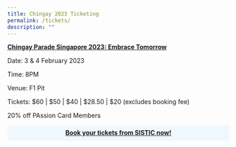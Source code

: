 ```yaml
---
title: Chingay 2023 Ticketing
permalink: /tickets/
description: ""
---
```

<u><b>Chingay Parade Singapore 2023: Embrace Tomorrow</b></u>

Date: 3 & 4 February 2023 

Time: 8PM
	
Venue: F1 Pit

Tickets: $60 | $50 | $40 | $28.50 | $20 (excludes booking fee)


20% off PAssion Card Members

<a href="https://www.sistic.com.sg" target="_blank"><div style="background-color:hsla(208, 100%, 97%, 1); padding:.5rem; text-align:Center; line-height: 1.3em;"><b>Book your tickets from SISTIC now!</b></span><br></div></div></a>
